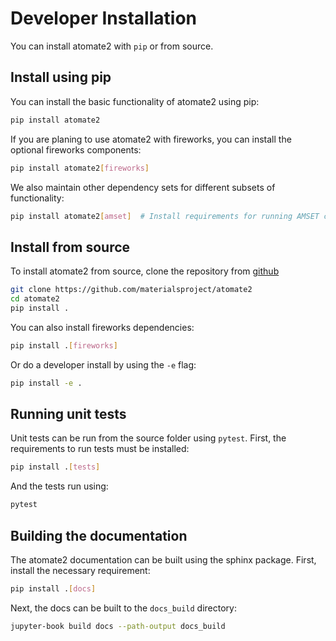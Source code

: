 # Developer Installation

You can install atomate2 with `pip` or from source.

## Install using pip

You can install the basic functionality of atomate2 using pip:

```bash
pip install atomate2
```

If you are planing to use atomate2 with fireworks, you can install the optional
fireworks components:

```bash
pip install atomate2[fireworks]
```

We also maintain other dependency sets for different subsets of functionality:

```bash
pip install atomate2[amset]  # Install requirements for running AMSET calculations
```

## Install from source

To install atomate2 from source, clone the repository from [github](https://github.com/materialsproject/atomate2)

```bash
git clone https://github.com/materialsproject/atomate2
cd atomate2
pip install .
```

You can also install fireworks dependencies:

```bash
pip install .[fireworks]
```

Or do a developer install by using the ``-e`` flag:

```bash
pip install -e .
```

## Running unit tests

Unit tests can be run from the source folder using `pytest`. First, the requirements
to run tests must be installed:

```bash
pip install .[tests]
```

And the tests run using:

```bash
pytest
```

## Building the documentation

The atomate2 documentation can be built using the sphinx package. First, install the
necessary requirement:

```bash
pip install .[docs]
```

Next, the docs can be built to the `docs_build` directory:

```bash
jupyter-book build docs --path-output docs_build
```
